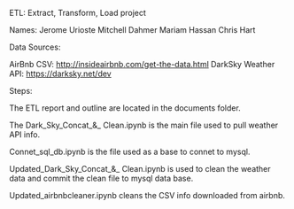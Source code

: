 ETL: Extract, Transform, Load project 





Names:
Jerome Urioste
Mitchell Dahmer
Mariam Hassan
Chris Hart





Data Sources:

AirBnb CSV: http://insideairbnb.com/get-the-data.html
DarkSky Weather API: https://darksky.net/dev





Steps:

The ETL report and outline are located in the documents folder.

The Dark_Sky_Concat_&_ Clean.ipynb is the main file used to pull weather API info.

Connet_sql_db.ipynb is the file  used as a base to connet to mysql.

Updated_Dark_Sky_Concat_&_ Clean.ipynb is used to clean the weather data and commit the clean file to mysql data base.

Updated_airbnbcleaner.ipynb cleans the CSV info downloaded from airbnb.
